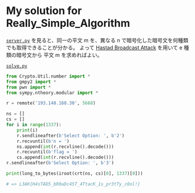 # My solution for Really_Simple_Algorithm

[`server.py`](../given_files/server.py) を見ると、同一の平文 m を、異なる n で暗号化した暗号文を何種類でも取得できることが分かる。
よって [Hastad Broadcast Attack](https://www.ochappa.net/posts/rsa-hba) を用いて e 種類の暗号文から 平文 m を求めればよい。

[`solve.py`](./solve.py)

```python
from Crypto.Util.number import *
from gmpy2 import *
from pwn import *
from sympy.ntheory.modular import *

r = remote('193.148.168.30', 5668)

ns = []
cs = []
for i in range(1337):
    print(i)
    r.sendlineafter(b'Select Option: ', b'2')
    r.recvuntil(b'n = ')
    ns.append(int(r.recvline().decode()))
    r.recvuntil(b'flag = ')
    cs.append(int(r.recvline().decode()))
r.sendlineafter(b'Select Option: ', b'3')

print(long_to_bytes(iroot(crt(ns, cs)[0], 1337)[0]))

# => L3AK{H4sTAD5_bR0aDc45T_4TtacK_1s_pr3tTy_c0ol!}
```

